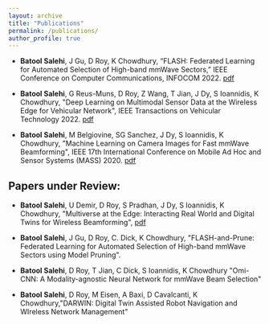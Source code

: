 ```yaml
---
layout: archive
title: "Publications"
permalink: /publications/
author_profile: true
---
```

* **Batool Salehi**, J Gu, D Roy, K Chowdhury, “FLASH: Federated Learning for Automated Selection of High-band mmWave Sectors,” IEEE Conference on Computer Communications, INFOCOM 2022. [pdf](https://par.nsf.gov/servlets/purl/10356271)

* **Batool Salehi**, G Reus-Muns, D Roy, Z Wang, T Jian, J Dy, S Ioannidis, K Chowdhury, "Deep Learning on Multimodal Sensor Data at the Wireless Edge for Vehicular Network", IEEE Transactions on Vehicular Technology 2022. [pdf](https://ieeexplore.ieee.org/stamp/stamp.jsp?tp=&arnumber=9764610)

* **Batool Salehi**, M Belgiovine, SG Sanchez, J Dy, S Ioannidis, K Chowdhury, "Machine Learning on Camera Images for Fast mmWave Beamforming", IEEE 17th International Conference on Mobile Ad Hoc and Sensor Systems (MASS) 2020. [pdf](https://ieeexplore.ieee.org/stamp/stamp.jsp?tp=&arnumber=9356065)

Papers under Review:
---
* **Batool Salehi**, U Demir, D Roy, S Pradhan, J Dy, S Ioannidis, K Chowdhury, "Multiverse at the Edge: Interacting Real World and Digital Twins for Wireless Beamforming", [pdf](https://browse.arxiv.org/pdf/2305.10350.pdf)

* **Batool Salehi**, J Gu, D Roy, C. Dick, K Chowdhury, "FLASH-and-Prune: Federated Learning for Automated Selection of High-band mmWave Sectors using Model Pruning".

* **Batool Salehi**, D Roy, T Jian, C Dick, S Ioannidis, K Chowdhury "Omi-CNN: A Modality-agnostic Neural Network for mmWave Beam Selection"

* **Batool Salehi**, D Roy, M Eisen, A Baxi, D Cavalcanti, K Chowdhury,"DARWIN: Digital Twin Assisted Robot Navigation and WIreless Network Management"


